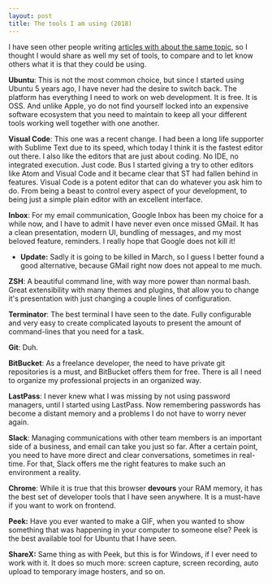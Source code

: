 ```yaml
---
layout: post
title: The tools I am using (2018)
---
```

I have seen other people writing [articles with about the same topic](https://dev.to/michael/the-tools-i-use-july-2018-edition--2l2), so I thought I would share as well my set of tools, to compare and to let know others what it is that they could be using.

**Ubuntu**: This is not the most common choice, but since I started using Ubuntu 5 years ago, I have never had the desire to switch back. The platform has everything I need to work on web development. It is free. It is OSS. And unlike Apple, yo do not find yourself locked into an expensive software ecosystem that you need to maintain to keep all your different tools working well together with one another.

**Visual Code**: This one was a recent change. I had been a long life supporter with Sublime Text due to its speed, which today I think it is the fastest editor out there. I also like the editors that are just about coding. No IDE, no integrated execution. Just code. Bus I started giving a try to other editors like Atom and Visual Code and it became clear that ST had fallen behind in features. Visual Code is a potent editor that can do whatever you ask him to do. From being a beast to control every aspect of your development, to being just a simple plain editor with an excellent interface.

**Inbox**: For my email communication, Google Inbox has been my choice for a while now, and I have to admit I have never even once missed GMail. It has a clean presentation, modern UI, bundling of messages, and my most beloved feature, reminders. I really hope that Google does not kill it! 

* **Update:** Sadly it is going to be killed in March, so I guess I better found a good alternative, because GMail right now does not appeal to me much.

**ZSH**: A beautiful command line, with way more power than normal bash. Great extensibility with many themes and plugins, that allow you to change it's presentation with just changing a couple lines of configuration.

**Terminator**: The best terminal I have seen to the date. Fully configurable and very easy to create complicated layouts to present the amount of command-lines that you need for a task.

**Git**: Duh.

**BitBucket**: As a freelance developer, the need to have private git repositories is a must, and BitBucket offers them for free. There is all I need to organize my professional projects in an organized way.

**LastPass**: I never knew what I was missing by not using password managers, until I started using LastPass. Now remembering passwords has become a distant memory and a problems I do not have to worry never again.

**Slack**: Managing communications with other team members is an important side of a business, and email can take you just so far. After a certain point, you need to have more direct and clear conversations, sometimes in real-time. For that, Slack offers me the right features to make such an environment a reality.

**Chrome**: While it is true that this browser **devours** your RAM memory, it has the best set of developer tools that I have seen anywhere. It is a must-have if you want to work on frontend.

**Peek:** Have you ever wanted to make a GIF, when you wanted to show something that was happening in your computer to someone else? Peek is the best available tool for Ubuntu that I have seen.

**ShareX:** Same thing as with Peek, but this is for Windows, if I ever need to work with it. It does so much more: screen capture, screen recording, auto upload to temporary image hosters, and so on.
